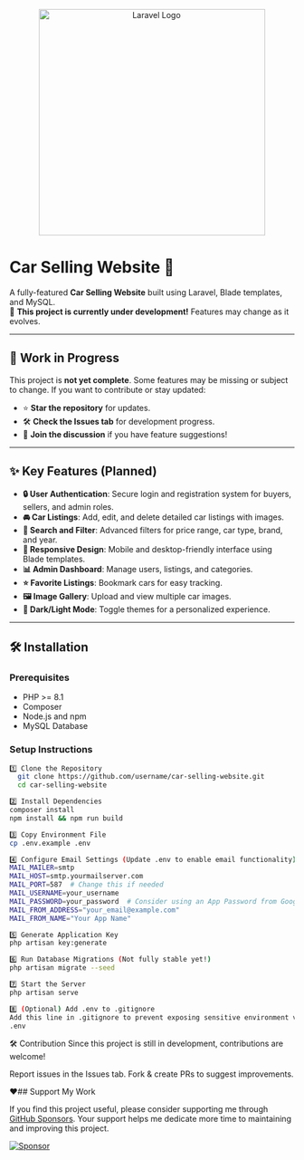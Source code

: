 <p align="center">
  <a href="https://laravel.com" target="_blank">
    <img src="https://raw.githubusercontent.com/laravel/art/master/logo-lockup/5%20SVG/2%20CMYK/1%20Full%20Color/laravel-logolockup-cmyk-red.svg" width="400" alt="Laravel Logo">
  </a>
</p>

# Car Selling Website 🚗 
A fully-featured **Car Selling Website** built using Laravel, Blade templates, and MySQL.  
🚀 **This project is currently under development!** Features may change as it evolves.

---

## 🚀 Work in Progress  
This project is **not yet complete**. Some features may be missing or subject to change. If you want to contribute or stay updated:  
- ⭐ **Star the repository** for updates.  
- 🛠️ **Check the Issues tab** for development progress.  
- 📢 **Join the discussion** if you have feature suggestions!  

---

## ✨ Key Features (Planned)  
- **🔒 User Authentication**: Secure login and registration system for buyers, sellers, and admin roles.  
- **🚘 Car Listings**: Add, edit, and delete detailed car listings with images.  
- **🔎 Search and Filter**: Advanced filters for price range, car type, brand, and year.  
- **📱 Responsive Design**: Mobile and desktop-friendly interface using Blade templates.  
- **📊 Admin Dashboard**: Manage users, listings, and categories.  
- **⭐ Favorite Listings**: Bookmark cars for easy tracking.  
- **🖼️ Image Gallery**: Upload and view multiple car images.  
- **🎨 Dark/Light Mode**: Toggle themes for a personalized experience.  

---

## 🛠️ Installation  

### **Prerequisites**  
- PHP >= 8.1  
- Composer  
- Node.js and npm  
- MySQL Database  

### **Setup Instructions**  

 ```sh  
1️⃣ Clone the Repository
   git clone https://github.com/username/car-selling-website.git  
   cd car-selling-website

2️⃣ Install Dependencies
composer install
npm install && npm run build

3️⃣ Copy Environment File
cp .env.example .env

4️⃣ Configure Email Settings (Update .env to enable email functionality)
MAIL_MAILER=smtp
MAIL_HOST=smtp.yourmailserver.com
MAIL_PORT=587  # Change this if needed
MAIL_USERNAME=your_username
MAIL_PASSWORD=your_password  # Consider using an App Password from Google
MAIL_FROM_ADDRESS="your_email@example.com"
MAIL_FROM_NAME="Your App Name"

5️⃣ Generate Application Key
php artisan key:generate

6️⃣ Run Database Migrations (Not fully stable yet!)
php artisan migrate --seed

7️⃣ Start the Server
php artisan serve

8️⃣ (Optional) Add .env to .gitignore
Add this line in .gitignore to prevent exposing sensitive environment variables:
.env
 ```
🛠️ Contribution
Since this project is still in development, contributions are welcome!

Report issues in the Issues tab.
Fork & create PRs to suggest improvements.

❤️## Support My Work

If you find this project useful, please consider supporting me through [GitHub Sponsors](https://github.com/sponsors/Abdelmonem-Dev). Your support helps me dedicate more time to maintaining and improving this project.

[![Sponsor](https://img.shields.io/badge/-Sponsor-red?style=flat&logo=GitHub%20Sponsors)](https://github.com/sponsors/Abdelmonem-Dev)
